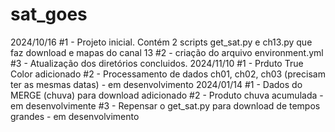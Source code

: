# sat_goes

2024/10/16 
#1 - Projeto inicial. Contém 2 scripts get_sat.py e ch13.py que faz download e mapas do canal 13
#2 - criação do arquivo environment.yml
#3 - Atualização dos diretórios concluidos. 
2024/11/10
#1 - Prduto True Color adicionado
#2 - Processamento de dados ch01, ch02, ch03 (precisam ter as mesmas datas) - em desenvolvimento
2024/01/14
#1 - Dados do MERGE (chuva) para download adicionado
#2 - Produto chuva acumulada - em desenvolvimente
#3 - Repensar o get_sat.py para download de tempos grandes - em desenvolvimento




